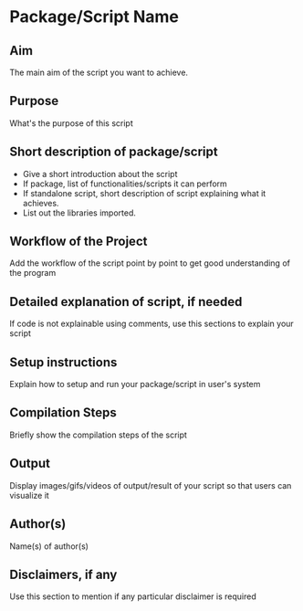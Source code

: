 # Package/Script Name

## Aim

The main aim of the script you want to achieve.


## Purpose

What's the purpose of this script


## Short description of package/script

- Give a short introduction about the script
- If package, list of functionalities/scripts it can perform
- If standalone script, short description of script explaining what it achieves.
- List out the libraries imported.


## Workflow of the Project

Add the workflow of the script point by point to get good understanding of the program


## Detailed explanation of script, if needed

If code is not explainable using comments, use this sections to explain your script


## Setup instructions

Explain how to setup and run your package/script in user's system


## Compilation Steps

Briefly show the compilation steps of the script


## Output

Display images/gifs/videos of output/result of your script so that users can visualize it


## Author(s)

Name(s) of author(s)


## Disclaimers, if any

Use this section to mention if any particular disclaimer is required
